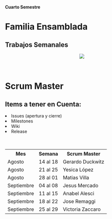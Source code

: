 ****Cuarto Semestre****



 <div style=background-color: #D44141>
  <h1 aling="center">Familia Ensamblada</h1>
  <h2 aling="center">Trabajos Semanales</h2>
  
 <center> <img src="https://i.pinimg.com/564x/2a/9c/31/2a9c3107df7da22bcc343724da0f5565.jpg" width:"20px", height:"auto"></center>
<br><br><H1>Scrum Master</H1>
<H2>Items a tener en Cuenta: </H2>
<li>Issues (apertura y cierre) </li>
<li>Milestones </li>
<li>Wiki</li>
<li>Release</li>
<br>
<br/>
  <center>
    
  <table>
    <tr>
      <th>Mes</th>
      <th>Semana</th>
      <th>Scrum Master</th>
    </tr>
    <tr>
      <td> Agosto </td>
      <td> 14 al 18 </td>
      <td> Gerardo Duckwitz </td>
    </tr>
    <tr>
      <td> Agosto </td>
      <td> 21 al 25 </td>
      <td> Yesica López </td>
    </tr>
    <tr>
      <td> Agosto </td>
      <td> 28 al 01 </td>
      <td> Matias Villa </td>
    </tr>
    <tr>
      <td> Septiembre </td>
      <td> 04 al 08 </td>
      <td> Jesus Mercado </td>
    </tr>
    <tr>
      <td> Septiembre </td>
      <td> 11 al 15 </td>
      <td> Anabel Alesci </td>
    </tr>
    <tr>
      <td> Septiembre </td>
      <td> 18 al 22 </td>
      <td> Jose Remaggi </td>
    </tr>
    <tr>
      <td> Septiembre </td>
      <td> 25 al 29 </td>
      <td> Victoria Zaccaro </td>
    </tr>
    
